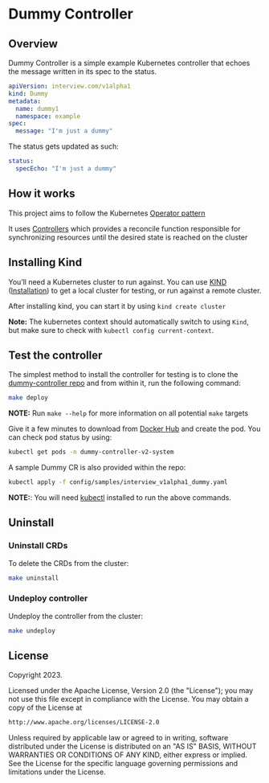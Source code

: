 # Dummy Controller

## Overview

Dummy Controller is a simple example Kubernetes controller that echoes the message written in its spec to the status.

```yaml
apiVersion: interview.com/v1alpha1
kind: Dummy
metadata:
  name: dummy1
  namespace: example
spec:
  message: "I'm just a dummy"
```

The status gets updated as such:

```yaml
status:
  specEcho: "I'm just a dummy"
```

## How it works

This project aims to follow the Kubernetes [Operator pattern](https://kubernetes.io/docs/concepts/extend-kubernetes/operator/)

It uses [Controllers](https://kubernetes.io/docs/concepts/architecture/controller/)
which provides a reconcile function responsible for synchronizing resources until the desired state is reached on the cluster

## Installing Kind

You’ll need a Kubernetes cluster to run against. You can use [KIND](https://sigs.k8s.io/kind) ([Installation](https://kind.sigs.k8s.io/docs/user/quick-start/#installation)) to get a local cluster for testing, or run against a remote cluster.

After installing kind, you can start it by using `kind create cluster`

**Note:** The kubernetes context should automatically switch to using `Kind`, but make sure to check with `kubectl config current-context`.

## Test the controller

The simplest method to install the controller for testing is to clone the [dummy-controller repo](https://github.com/LilShah/dummy-controller-v2) and from within it, run the following command:

```sh
make deploy
```

**NOTE:** Run `make --help` for more information on all potential `make` targets

Give it a few minutes to download from [Docker Hub](https://hub.docker.com/repository/docker/lilshah/dummy-controller-v2/general) and create the pod.  You can check pod status by using:

```sh
kubectl get pods -n dummy-controller-v2-system
```

A sample Dummy CR is also provided within the repo:

```sh
kubectl apply -f config/samples/interview_v1alpha1_dummy.yaml
```

**NOTE:**: You will need [kubectl](https://kubernetes.io/docs/tasks/tools/) installed to run the above commands.

## Uninstall

### Uninstall CRDs

To delete the CRDs from the cluster:

```sh
make uninstall
```

### Undeploy controller

Undeploy the controller from the cluster:

```sh
make undeploy
```

## License

Copyright 2023.

Licensed under the Apache License, Version 2.0 (the "License");
you may not use this file except in compliance with the License.
You may obtain a copy of the License at

```bash
http://www.apache.org/licenses/LICENSE-2.0
```

Unless required by applicable law or agreed to in writing, software
distributed under the License is distributed on an "AS IS" BASIS,
WITHOUT WARRANTIES OR CONDITIONS OF ANY KIND, either express or implied. See the License for the specific language governing permissions and limitations under the License.
